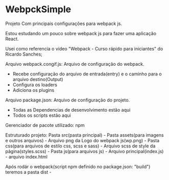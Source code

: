 # WebpckSimple
Projeto Com principais configurações para webpack js.

Estou estudando um pouco sobre webpack js para fazer uma aplicação React.

Usei como referencia o vídeo "Webpack - Curso rápido para iniciantes" do Ricardo Sanches;

Arquivo webpack.congif.js:
  Arquivo de configuração do webpack. 
  - Recebe configuração do arquivo de entrada(entry) e o caminho para o arquivo destino(Output)
  - Configura os loaders
  - Adiciona os plugins

Arquivo package.json:
  Arquivo de configuração do projeto.
  - Todas as Dependencias de desenvolvimento estão aqui
  - Todos os scripts estão aqui 

Gerenciador de pacote utilizado: npm

Estruturado projeto:
  Pasta src(pasta principal)
    - Pasta assets(para imagens e outros arquivos)
        - Arquivo png da Logo do webpack js(wp.png)
    - Pasta css(para arquivos de estilo css, scss e sass)
        - Arquivo scss de style da página(styles.scss)
    - Pasta js(para arquivos js) 
        - Arquivo principal(index.js)
    - arquivo index.html
  
 Após rodár o webpack(script npm definido no package.json: "build") teremos a pasta dist
    - 



